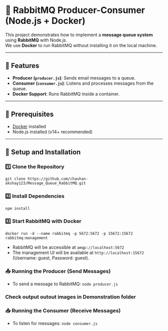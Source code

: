 # 📨 RabbitMQ Producer-Consumer (Node.js + Docker)

This project demonstrates how to implement a **message queue system** using **RabbitMQ** with Node.js.  
We use **Docker** to run RabbitMQ without installing it on the local machine.

---

## 🚀 Features
- **Producer (`producer.js`)**: Sends email messages to a queue.
- **Consumer (`consumer.js`)**: Listens and processes messages from the queue.
- **Docker Support**: Runs RabbitMQ inside a container.

---

## 📌 Prerequisites
- [Docker](https://www.docker.com/get-started) installed
- Node.js installed (v14+ recommended)

---

## 🔧 Setup and Installation

### 1️⃣ Clone the Repository
```
git clone https://github.com/chauhan-akshay123/Message_Queue_RabbitMQ.git
```

### 2️⃣ Install Dependencies
```
npm install
```

### 3️⃣ Start RabbitMQ with Docker
```
docker run -d --name rabbitmq -p 5672:5672 -p 15672:15672 rabbitmq:management
```
- RabbitMQ will be accessible at ```amqp://localhost:5672```
- The management UI will be available at ```http://localhost:15672``` (Username: guest, Password: guest).

### 📤 Running the Producer (Send Messages)
- To send a message to RabbitMQ:
  ```node producer.js```

### Check output outout images in Demonstration folder  



### 📥 Running the Consumer (Receive Messages)  
- To listen for messages: ```node consumer.js```



